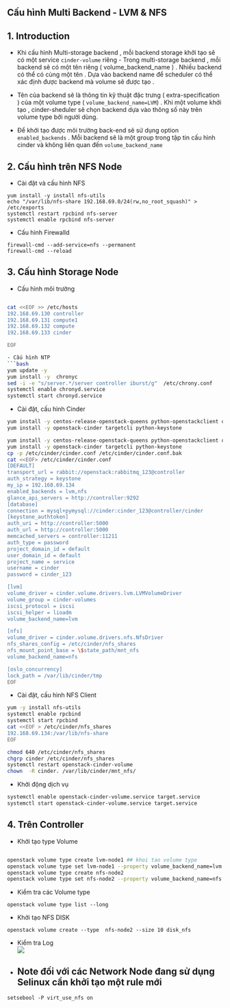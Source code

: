 
## Cấu hình Multi Backend - LVM & NFS


## 1. Introduction

- Khi cấu hình Multi-storage backend , mỗi backend storage khởi tạo sẽ có một service `cinder-volume` riêng - Trong multi-storage backend , mỗi backend sẽ có một tên riêng ( volume_backend_name ) . Nhiều backend có thể có cùng một tên . Dựa vào backend name để scheduler có thể xác định được backend mà volume sẽ được tạo . 
- Tên của backend sẽ là thông tin kỹ thuật đặc trưng ( extra-specification ) của một volume type (  `volume_backend_name=LVM`) . Khi một volume khởi tạo , cinder-sheduler sẽ chọn backend dựa vào thông số này trên volume type bởi người dùng.

- Để khởi tạo được môi trường back-end sẽ sử dụng option `enabled_backends` . Mỗi backend sẽ là một group trong tập tin cấu hình cinder và không liên quan đến `volume_backend_name` 

## 2. Cấu hình trên NFS Node

- Cài đặt và cấu hình NFS
```
yum install -y install nfs-utils
echo "/var/lib/nfs-share 192.168.69.0/24(rw,no_root_squash)" > /etc/exports 
systemctl restart rpcbind nfs-server
systemctl enable rpcbind nfs-server
```


- Cấu hình Firewalld
```
firewall-cmd --add-service=nfs --permanent
firewall-cmd --reload
```

## 3. Cấu hình Storage Node

- Cấu hình môi trường
```bash

cat <<EOF >> /etc/hosts
192.168.69.130 controller
192.168.69.131 compute1
192.168.69.132 compute
192.168.69.133 cinder

EOF

- Cấu hình NTP
```bash
yum update -y
yum install -y  chronyc
sed -i -e "s/server.*/server controller iburst/g"  /etc/chrony.conf
systemctl enable chronyd.service
systemctl start chronyd.service

```

- Cài đặt, cấu hình Cinder
```bash
yum install -y centos-release-openstack-queens python-openstackclient openstack-selinux
yum install -y openstack-cinder targetcli python-keystone

yum install -y centos-release-openstack-queens python-openstackclient openstack-selinux
yum install -y openstack-cinder targetcli python-keystone
cp -p /etc/cinder/cinder.conf /etc/cinder/cinder.conf.bak
cat <<EOF> /etc/cinder/cinder.conf
[DEFAULT]
transport_url = rabbit://openstack:rabbitmq_123@controller
auth_strategy = keystone
my_ip = 192.168.69.134
enabled_backends = lvm,nfs
glance_api_servers = http://controller:9292
[database]
connection = mysql+pymysql://cinder:cinder_123@controller/cinder
[keystone_authtoken]
auth_uri = http://controller:5000
auth_url = http://controller:5000
memcached_servers = controller:11211
auth_type = password
project_domain_id = default
user_domain_id = default
project_name = service
username = cinder
password = cinder_123

[lvm]
volume_driver = cinder.volume.drivers.lvm.LVMVolumeDriver
volume_group = cinder-volumes
iscsi_protocol = iscsi
iscsi_helper = lioadm
volume_backend_name=lvm

[nfs]  
volume_driver = cinder.volume.drivers.nfs.NfsDriver  
nfs_shares_config = /etc/cinder/nfs_shares  
nfs_mount_point_base = \$state_path/mnt_nfs
volume_backend_name=nfs

[oslo_concurrency]
lock_path = /var/lib/cinder/tmp
EOF

```


- Cài đặt, cấu hình NFS Client
```bash
yum -y install nfs-utils	
systemctl enable rpcbind
systemctl start rpcbind
cat <<EOF > /etc/cinder/nfs_shares  
192.168.69.134:/var/lib/nfs-share
EOF

chmod 640 /etc/cinder/nfs_shares
chgrp cinder /etc/cinder/nfs_shares
systemctl restart openstack-cinder-volume
chown  -R cinder. /var/lib/cinder/mnt_nfs/
```








- Khởi động dịch vụ
```bash
systemctl enable openstack-cinder-volume.service target.service
systemctl start openstack-cinder-volume.service target.service
```	


## 4. Trên Controller

- Khởi tạo type Volume 
```bash

openstack volume type create lvm-node1 ## khoi tao volume type
openstack volume type set lvm-node1 --property volume_backend_name=lvm ## them extra specification vao volume type
openstack volume type create nfs-node2
openstack volume type set nfs-node2 --property volume_backend_name=nfs

```

- Kiểm tra các Volume type
```
openstack volume type list --long		
```

- Khởi tạo NFS DISK
```
openstack volume create --type  nfs-node2 --size 10 disk_nfs

```

- Kiểm tra Log	
![](https://i.imgur.com/ZxjM2Wb.png)


- ## Note đối với các Network Node đang sử dụng Selinux cần khởi tạo một rule mới

```
setsebool -P virt_use_nfs on
```

